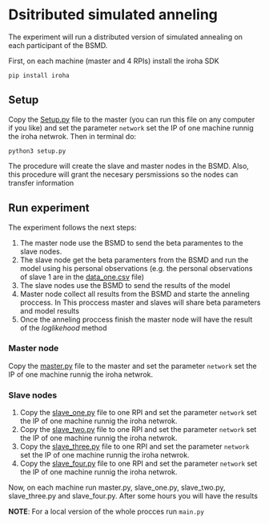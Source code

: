 # Dsitributed simulated anneling
The experiment will run a distributed version of simulated annealing on each participant of the BSMD.

First, on each machine (master and 4 RPIs) install the iroha SDK
```
pip install iroha
```

## Setup

Copy the [Setup.py](Setup.py) file to the master (you can run this file on any computer if you like) and set the parameter `network` set the IP of one machine runnig the iroha netwrok. Then in terminal do:
```
python3 setup.py
```
The procedure will create the slave and master nodes in the BSMD. Also, this procedure will grant the necesary persmissions so the nodes can transfer information

## Run experiment
The experiment follows the next steps:
1. The master node use the BSMD to send the beta paramentes to the slave nodes. 
2. The slave node get the beta paramenters from the BSMD and run the model using his personal observations (e.g. the personal observations of slave 1 are in the [data_one.csv](data_one.csv) file)
3. The slave nodes use the BSMD to send the results of the model
4. Master node collect all results from the BSMD and starte the anneling proccess. In This proccess master and slaves will share beta parameters and model results
5. Once the anneling proccess finish the master node will have the result of the _loglikehood_ method 

### Master node
Copy the [master.py](master.py) file to the master and set the parameter `network` set the IP of one machine runnig the iroha netwrok. 

### Slave nodes
1. Copy the [slave_one.py](slave_one.py) file to one RPI and set the parameter `network` set the IP of one machine runnig the iroha netwrok.
1. Copy the [slave_two.py](slave_two.py) file to one RPI and set the parameter `network` set the IP of one machine runnig the iroha netwrok.
1. Copy the [slave_three.py](slave_three.py) file to one RPI and set the parameter `network` set the IP of one machine runnig the iroha netwrok.
1. Copy the [slave_four.py](slave_four.py) file to one RPI and set the parameter `network` set the IP of one machine runnig the iroha netwrok.

Now, on each machine run master.py, slave_one.py, slave_two.py, slave_three.py and slave_four.py. After some hours you will have the results

**NOTE**: For a local version of the whole procces run `main.py` 
